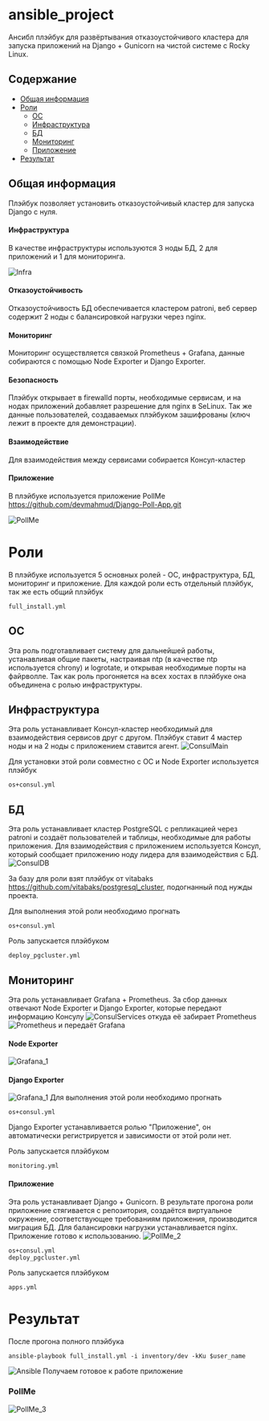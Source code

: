 # ansible_project
Ансибл плэйбук для развёртывания отказоустойчивого кластера для запуска 
приложений на Django + Gunicorn на чистой системе с Rocky Linux.

## Содержание
* [Общая информация](#Общая-информация)
* [Роли](#Роли)
  * [ОС](#ОС)
  * [Инфраструктура](#Инфраструктура-1)
  * [БД](#БД)
  * [Мониторинг](#Мониторинг-1)
  * [Приложение](#Приложение-1)
* [Результат](#Результат)

## Общая информация 
Плэйбук позволяет установить отказоустойчивый кластер для запуска
Django с нуля.

#### Инфраструктура
В качестве инфраструктуры используются 3 ноды БД, 2 для приложений
и 1 для мониторинга.

![Infra](./Images/Infra.png)

#### Отказоустойчивость
Отказоустойчивость БД обеспечивается кластером patroni, веб сервер 
содержит 2 ноды с балансировкой нагрузки через nginx.

#### Мониторинг
Мониторинг осуществляется связкой Prometheus + Grafana, данные
собираются с помощью Node Exporter и Django Exporter.

#### Безопасность
Плэйбук открывает в firewalld порты, необходимые сервисам, и на 
нодах приложений добавляет разрешение для nginx в SeLinux.
Так же данные пользователей, создаваемых плэйбуком зашифрованы 
(ключ лежит в проекте для демонстрации).

#### Взаимодействие
Для взаимодействия между сервисами собирается Консул-кластер

#### Приложение
В плэйбуке используется приложение PollMe 
https://github.com/devmahmud/Django-Poll-App.git

![PollMe](./Images/PollMe.png)

# Роли
В плэйбуке используется 5 основных ролей - ОС, инфраструктура, БД, 
мониторинг и приложение. Для каждой роли есть отдельный плэйбук, 
так же есть общий плэйбук 
```
full_install.yml
```

## ОС
Эта роль подготавливает систему для дальнейшей работы, устанавливая 
общие пакеты, настраивая ntp (в качестве ntp используется chrony) и 
logrotate, и открывая необходимые порты на файрволле. Так как роль 
прогоняется на всех хостах в плэйбуке она объединена с ролью инфраструктуры.

## Инфраструктура
Эта роль устанавливает Консул-кластер необходимый для взаимодействия сервисов
друг с другом. Плэйбук ставит 4 мастер ноды и на 2 ноды с приложением ставится
агент.
![ConsulMain](./Images/Consul_main.png)

Для установки этой роли совместно с ОС и Node Exporter используется плэйбук
```
os+consul.yml
```


## БД
Эта роль устанавливает кластер PostgreSQL с репликацией через patroni и 
создаёт пользователей и таблицы, необходимые для работы приложения.
Для взаимодействия с приложением используется Консул, который сообщает
приложению ноду лидера для взаимодействия с БД.
![ConsulDB](./Images/Consul_db.png)

За базу для роли взят плэйбук от vitabaks https://github.com/vitabaks/postgresql_cluster,
подогнанный под нужды проекта.

Для выполнения этой роли необходимо прогнать 
```
os+consul.yml
```
Роль запускается плэйбуком 
```
deploy_pgcluster.yml
```
## Мониторинг
Эта роль устанавливает Grafana + Prometheus. За сбор данных отвечают
Node Exporter и Django Exporter, которые передают информацию Консулу
![ConsulServices](./Images/Consul_services.png)
откуда её забирает Prometheus
![Prometheus](./Images/Prometheus.png)
и передаёт Grafana
#### Node Exporter
![Grafana_1](./Images/Grafana_1.png)
#### Django Exporter
![Grafana_1](./Images/Grafana_2.png)
Для выполнения этой роли необходимо прогнать 
```
os+consul.yml
```
Django Exporter устанавливается ролью "Приложение", он автоматически регистрируется
и зависимости от этой роли нет.

Роль запускается плэйбуком 
```
monitoring.yml
```
#### Приложение
Эта роль устанавливает Django + Gunicorn. В результате прогона роли приложение
 стягивается с репозитория, создаётся виртуальное окружение, соответствующее 
требованиям приложения, производится миграция БД. Для балансировки нагрузки
устанавливается nginx. Приложение готово к использованию.
![PollMe_2](./Images/PollMe_2.png)
```
os+consul.yml
deploy_pgcluster.yml
```
Роль запускается плэйбуком 
```
apps.yml
```

# Результат
После прогона полного плэйбука
```
ansible-playbook full_install.yml -i inventory/dev -kKu $user_name
```

![Ansible](./Images/Ansible.png)
Получаем готовое к работе приложение
### PollMe
![PollMe_3](./Images/PollMe_3.png)
